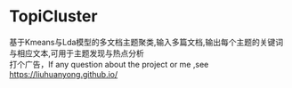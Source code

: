 # TopiCluster
基于Kmeans与Lda模型的多文档主题聚类,输入多篇文档,输出每个主题的关键词与相应文本,可用于主题发现与热点分析  
打个广告，If any question about the project or me ,see https://liuhuanyong.github.io/
